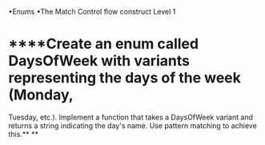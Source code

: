 •Enums
•The Match Control flow construct
Level 1
# ****Create an enum called DaysOfWeek with variants representing the days of the week (Monday,
Tuesday, etc.). Implement a function that takes a DaysOfWeek variant and returns a string indicating
the day's name. Use pattern matching to achieve this.**
**